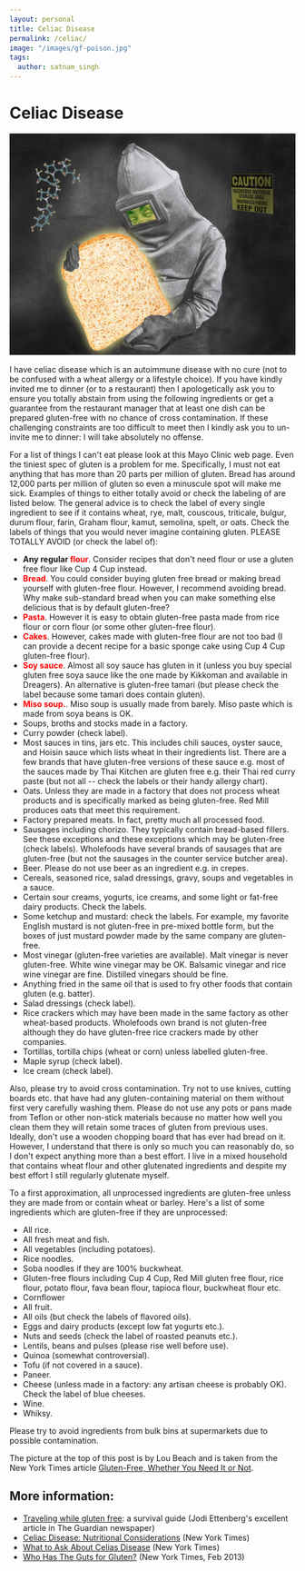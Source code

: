 ```yaml
---
layout: personal
title: Celiac Disease
permalink: /celiac/
image: "/images/gf-poison.jpg"
tags:
  author: satnam_singh
---
```


# Celiac Disease

![GF poison](/images/gf-poison.jpg)

I have celiac disease which is an autoimmune disease with no cure (not to be confused with a wheat allergy or a lifestyle choice). If you have kindly invited me to dinner (or to a restaurant) then I apologetically ask you to ensure you totally abstain from using the following ingredients or get a guarantee from the restaurant manager that at least one dish can be prepared gluten-free with no chance of cross contamination. If these challenging constraints are too difficult to meet then I kindly ask you to un-invite me to dinner: I will take absolutely no offense.

For a list of things I can't eat please look at this Mayo Clinic web page. Even the tiniest spec of gluten is a problem for me. Specifically, I must not eat anything that has more than 20 parts per million of gluten. Bread has around 12,000 parts per million of gluten so even a minuscule spot will make me sick. Examples of things to either totally avoid or check the labeling of are listed below. The general advice is to check the label of every single ingredient to see if it contains wheat, rye, malt, couscous, triticale, bulgur, durum flour, farin, Graham flour, kamut, semolina, spelt, or oats. Check the labels of things that you would never imagine containing gluten.
PLEASE TOTALLY AVOID (or check the label of):

* **Any regular <font color='red'>flour</font>**. Consider recipes that don't need flour or use a gluten free flour like Cup 4 Cup instead.
* **<font color='red'>Bread</font>**. You could consider buying gluten free bread or making bread yourself with gluten-free flour. However, I recommend avoiding bread. Why make sub-standard bread when you can make something else delicious that is by default gluten-free?
* **<font color='red'>Pasta</font>**. However it is easy to obtain gluten-free pasta made from rice flour or corn flour (or some other gluten-free flour).
* **<font color='red'>Cakes</font>**. However, cakes made with gluten-free flour are not too bad (I can provide a decent recipe for a basic sponge cake using Cup 4 Cup gluten-free flour).
* **<font color='red'>Soy sauce</font>**. Almost all soy sauce has gluten in it (unless you buy special gluten free soya sauce like the one made by Kikkoman and available in Dreagers). An alternative is gluten-free tamari (but please check the label because some tamari does contain gluten).
* **<font color='red'>Miso soup.</font>**. Miso soup is usually made from barely. Miso paste which is made from soya beans is OK.
* Soups, broths and stocks made in a factory.
* Curry powder (check label).
* Most sauces in tins, jars etc. This includes chili sauces, oyster sauce, and Hoisin sauce which lists wheat in their ingredients list. There are a few brands that have gluten-free versions of these sauce e.g. most of the sauces made by Thai Kitchen are gluten free e.g. their Thai red curry paste (but not all -- check the labels or their handy allergy chart).
* Oats. Unless they are made in a factory that does not process wheat products and is specifically marked as being gluten-free. Red Mill produces oats that meet this requirement.
* Factory prepared meats. In fact, pretty much all processed food.
* Sausages including chorizo. They typically contain bread-based fillers. See these exceptions and these exceptions which may be gluten-free (check labels). Wholefoods have several brands of sausages that are gluten-free (but not the sausages in the counter service butcher area).
* Beer. Please do not use beer as an ingredient e.g. in crepes.
* Cereals, seasoned rice, salad dressings, gravy, soups and vegetables in a sauce.
* Certain sour creams, yogurts, ice creams, and some light or fat-free dairy products. Check the labels.
* Some ketchup and mustard: check the labels. For example, my favorite English mustard is not gluten-free in pre-mixed bottle form, but the boxes of just mustard powder made by the same company are gluten-free.
* Most vinegar (gluten-free varieties are available). Malt vinegar is never gluten-free. White wine vinegar may be OK. Balsamic vinegar and rice wine vinegar are fine. Distilled vinegars should be fine.
* Anything fried in the same oil that is used to fry other foods that contain gluten (e.g. batter).
* Salad dressings (check label).
* Rice crackers which may have been made in the same factory as other wheat-based products. Wholefoods own brand is not gluten-free although they do have gluten-free rice crackers made by other companies.
* Tortillas, tortilla chips (wheat or corn) unless labelled gluten-free.
* Maple syrup (check label).
* Ice cream (check label).

Also, please try to avoid cross contamination. Try not to use knives, cutting boards etc. that have had any gluten-containing material on them without first very carefully washing them. Please do not use any pots or pans made from Teflon or other non-stick materials because no matter how well you clean them they will retain some traces of gluten from previous uses. Ideally, don't use a wooden chopping board that has ever had bread on it. However, I understand that there is only so much you can reasonably do, so I don't expect anything more than a best effort. I live in a mixed household that contains wheat flour and other glutenated ingredients and despite my best effort I still regularly glutenate myself.

To a first approximation, all unprocessed ingredients are gluten-free unless they are made from or contain wheat or barley. Here's a list of some ingredients which are gluten-free if they are unprocessed:

* All rice.
* All fresh meat and fish.
* All vegetables (including potatoes).
* Rice noodles.
* Soba noodles if they are 100% buckwheat.
* Gluten-free flours including Cup 4 Cup, Red Mill gluten free flour, rice flour, potato flour, fava bean flour, tapioca flour, buckwheat flour etc.
* Cornflower
* All fruit.
* All oils (but check the labels of flavored oils).
* Eggs and dairy products (except low fat yogurts etc.).
* Nuts and seeds (check the label of roasted peanuts etc.).
* Lentils, beans and pulses (please rise well before use).
* Quinoa (somewhat controversial).
* Tofu (if not covered in a sauce).
* Paneer.
* Cheese (unless made in a factory: any artisan cheese is probably OK). Check the label of blue cheeses.
* Wine.
* Whiksy.

Please try to avoid ingredients from bulk bins at supermarkets due to possible contamination.

The picture at the top of this post is by Lou Beach and is taken from the New York Times article [Gluten-Free, Whether You Need It or Not](https://archive.nytimes.com/well.blogs.nytimes.com/2013/02/04/gluten-free-whether-you-need-it-or-not).

## More information:

* [Traveling while gluten free](https://www.theguardian.com/lifeandstyle/2016/apr/24/gluten-free-travel-celiac-disease-a-survival-guide): a survival guide (Jodi Ettenberg's excellent article in The Guardian newspaper)
* [Celiac Disease: Nutritional Considerations](http://health.nytimes.com/health/guides/nutrition/celiac-disease-nutritional-considerations/overview.html?inline=nyt-classifier) (New York Times)
* [What to Ask About Celias Disease](http://www.nytimes.com/ref/health/healthguide/esn-celiac-ask.html) (New York Times)
* [Who Has The Guts for Gluten?](http://www.nytimes.com/2013/02/24/opinion/sunday/what-really-causes-celiac-disease.html?pagewanted=all) (New York Times, Feb 2013)